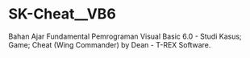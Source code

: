 # SK-Cheat__VB6
Bahan Ajar Fundamental Pemrograman Visual Basic 6.0 - Studi Kasus; Game; Cheat (Wing Commander) by Dean - T-REX Software.
